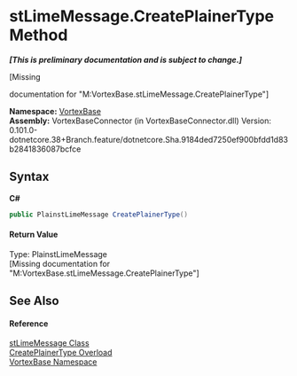 # stLimeMessage.CreatePlainerType Method 
 _**\[This is preliminary documentation and is subject to change.\]**_

\[Missing <summary> documentation for "M:VortexBase.stLimeMessage.CreatePlainerType"\]

**Namespace:**&nbsp;<a href="N_VortexBase.md">VortexBase</a><br />**Assembly:**&nbsp;VortexBaseConnector (in VortexBaseConnector.dll) Version: 0.101.0-dotnetcore.38+Branch.feature/dotnetcore.Sha.9184ded7250ef900bfdd1d83b2841836087bcfce

## Syntax

**C#**<br />
``` C#
public PlainstLimeMessage CreatePlainerType()
```


#### Return Value
Type: PlainstLimeMessage<br />\[Missing <returns> documentation for "M:VortexBase.stLimeMessage.CreatePlainerType"\]

## See Also


#### Reference
<a href="T_VortexBase_stLimeMessage.md">stLimeMessage Class</a><br /><a href="Overload_VortexBase_stLimeMessage_CreatePlainerType.md">CreatePlainerType Overload</a><br /><a href="N_VortexBase.md">VortexBase Namespace</a><br />